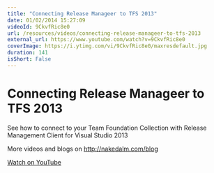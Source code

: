 ```yaml
---
title: "Connecting Release Manageer to TFS 2013"
date: 01/02/2014 15:27:09
videoId: 9CkvfRic8e0
url: /resources/videos/connecting-release-manageer-to-tfs-2013
external_url: https://www.youtube.com/watch?v=9CkvfRic8e0
coverImage: https://i.ytimg.com/vi/9CkvfRic8e0/maxresdefault.jpg
duration: 141
isShort: False
---
```


# Connecting Release Manageer to TFS 2013

See how to connect to your Team Foundation Collection with Release Management Client for Visual Studio 2013

More videos and blogs on http://nakedalm.com/blog

[Watch on YouTube](https://www.youtube.com/watch?v=9CkvfRic8e0)
